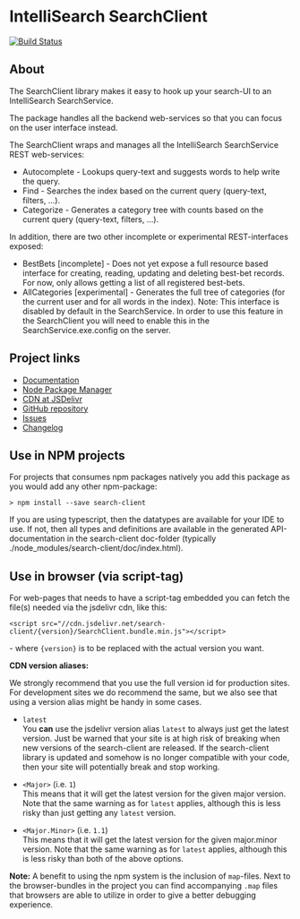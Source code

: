 # IntelliSearch SearchClient

[![Build Status](https://semaphoreci.com/api/v1/spiralis/search-client/branches/master/shields_badge.svg)](https://semaphoreci.com/spiralis/search-client)

## About

The SearchClient library makes it easy to hook up your search-UI to an IntelliSearch SearchService. 

The package handles all the backend web-services so that you can focus on the user interface instead. 

The SearchClient wraps and manages all the IntelliSearch SearchService REST web-services:

* Autocomplete - Lookups query-text and suggests words to help write the query.
* Find - Searches the index based on the current query (query-text, filters, ...).
* Categorize - Generates a category tree with counts based on the current query (query-text, filters, ...).

In addition, there are two other incomplete or experimental REST-interfaces exposed:

* BestBets [incomplete] - Does not yet expose a full resource based interface for creating, reading, updating and deleting best-bet records. For now, only allows getting a list of all registered best-bets.
* AllCategories [experimental] - Generates the full tree of categories (for the current user and for all words in the index). Note: This interface is disabled by default in the SearchService. In order to use this feature in the SearchClient you will need to enable this in the SearchService.exe.config on the server.

## Project links

* <a href="https://intellisearch.github.io/search-client/">Documentation</a>
* <a href="https://www.npmjs.com/package/search-client">Node Package Manager</a>
* <a href="https://www.jsdelivr.com/projects/search-client">CDN at JSDelivr</a>
* <a href="https://github.com/IntelliSearch/search-client">GitHub repository</a>
* <a href="https://github.com/IntelliSearch/search-client/issues">Issues</a>
* <a href="https://github.com/IntelliSearch/search-client/blob/master/CHANGELOG.md">Changelog</a>

## Use in NPM projects

For projects that consumes npm packages natively you add this package as you would add any other npm-package: 

    > npm install --save search-client

If you are using typescript, then the datatypes are available for your IDE to use. If not, then all types and definitions are available in the generated API-documentation in the search-client doc-folder (typically ./node_modules/search-client/doc/index.html).

## Use in browser (via script-tag)

For web-pages that needs to have a script-tag embedded you can fetch the file(s) needed via the jsdelivr cdn, like this: 

    <script src="//cdn.jsdelivr.net/search-client/{version}/SearchClient.bundle.min.js"></script>
    
\- where `{version}` is to be replaced with the actual version you want. 


**CDN version aliases:**

We strongly recommend that you use the full version id for production sites. For development sites we do recommend the same, but we also see that using a version alias might be handy in some cases.

* `latest`\
  You **can** use the jsdelivr version alias `latest` to always just get the latest version. Just be warned that your site is at high risk of breaking when new versions of the search-client are released. If the search-client library is updated and somehow is no longer compatible with your code, then your site will potentially break and stop working.

* `<Major>` (i.e. `1`)\
  This means that it will get the latest version for the given major version. Note that the same warning as for `latest` applies, although this is less risky than just getting any `latest` version.

* `<Major.Minor>` (i.e. `1.1`)\
  This means that it will get the latest version for the given major.minor version. Note that the same warning as for `latest` applies, although this is less risky than both of the above options.

**Note:** A benefit to using the npm system is the inclusion of `map`-files. Next to the browser-bundles in the project you can find accompanying `.map` files that browsers are able to utilize in order to give a better debugging experience.
